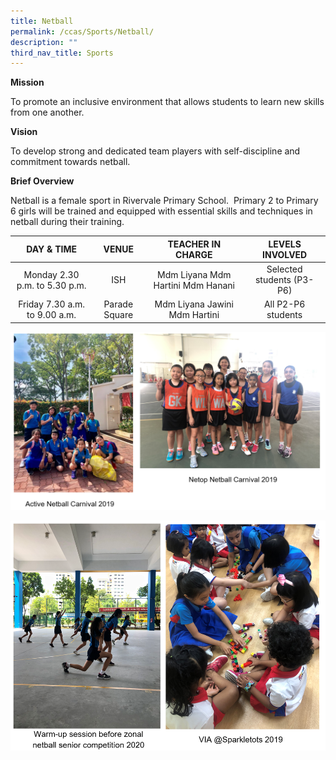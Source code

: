 ```yaml
---
title: Netball
permalink: /ccas/Sports/Netball/
description: ""
third_nav_title: Sports
---
```

**Mission**

To promote an inclusive environment that allows students to learn new skills from one another.

**Vision**

To develop strong and dedicated team players with self-discipline and commitment towards netball.

**Brief Overview**

Netball is a female sport in Rivervale Primary School.  Primary 2 to Primary 6 girls will be trained and equipped with essential skills and techniques in netball during their training.

| DAY & TIME | VENUE | TEACHER IN CHARGE | LEVELS INVOLVED |
|:---:|:---:|:---:|:---:|
| Monday 2.30 p.m. to 5.30 p.m. | ISH | Mdm Liyana Mdm Hartini Mdm Hanani | Selected students (P3-P6) |
| Friday 7.30 a.m. to 9.00 a.m. | Parade Square | Mdm Liyana Jawini Mdm Hartini | All P2-P6 students |

![](/images/Sports/Netball/n1.png)

![](/images/Sports/Netball/n2.png)